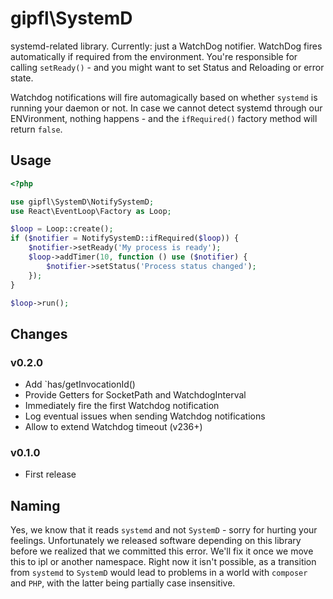 gipfl\\SystemD
==========================

systemd-related library. Currently: just a WatchDog notifier. WatchDog fires
automatically if required from the environment. You're responsible for calling
`setReady()` - and you might want to set Status and Reloading or error state.

Watchdog notifications will fire automagically based on whether `systemd` is
running your daemon or not. In case we cannot detect systemd through our
ENVironment, nothing happens - and the `ifRequired()` factory method will return
`false`.

Usage
-----

```php
<?php

use gipfl\SystemD\NotifySystemD;
use React\EventLoop\Factory as Loop;

$loop = Loop::create();
if ($notifier = NotifySystemD::ifRequired($loop)) {
    $notifier->setReady('My process is ready');
    $loop->addTimer(10, function () use ($notifier) {
        $notifier->setStatus('Process status changed');
    });
}

$loop->run();
```

Changes
-------

### v0.2.0

* Add `has/getInvocationId()
* Provide Getters for SocketPath and WatchdogInterval
* Immediately fire the first Watchdog notification
* Log eventual issues when sending Watchdog notifications
* Allow to extend Watchdog timeout (v236+)

### v0.1.0

* First release

Naming
------

Yes, we know that it reads `systemd` and not `SystemD` - sorry for hurting your
feelings. Unfortunately we released software depending on this library before we
realized that we committed this error. We'll fix it once we move this to ipl or
another namespace. Right now it isn't possible, as a transition from `systemd`
to `SystemD` would lead to problems in a world with `composer` and `PHP`, with
the latter being partially case insensitive.
